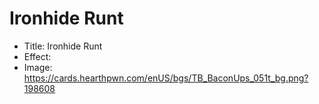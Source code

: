 # Ironhide Runt
- Title:  Ironhide Runt
- Effect:  
- Image:  https://cards.hearthpwn.com/enUS/bgs/TB_BaconUps_051t_bg.png?198608

